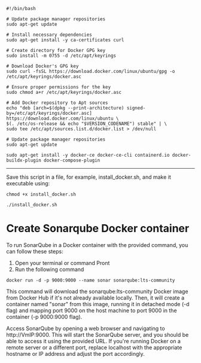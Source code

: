 ```
#!/bin/bash

# Update package manager repositories
sudo apt-get update

# Install necessary dependencies
sudo apt-get install -y ca-certificates curl

# Create directory for Docker GPG key
sudo install -m 0755 -d /etc/apt/keyrings

# Download Docker's GPG key
sudo curl -fsSL https://download.docker.com/linux/ubuntu/gpg -o /etc/apt/keyrings/docker.asc

# Ensure proper permissions for the key
sudo chmod a+r /etc/apt/keyrings/docker.asc

# Add Docker repository to Apt sources
echo "deb [arch=$(dpkg --print-architecture) signed-by=/etc/apt/keyrings/docker.asc] https://download.docker.com/linux/ubuntu \
$(. /etc/os-release && echo "$VERSION_CODENAME") stable" | \
sudo tee /etc/apt/sources.list.d/docker.list > /dev/null

# Update package manager repositories
sudo apt-get update 

sudo apt-get install -y docker-ce docker-ce-cli containerd.io docker-buildx-plugin docker-compose-plugin 
```
---
Save this script in a file, for example, install_docker.sh, and make it executable using:


```
chmod +x install_docker.sh
```

```
./install_docker.sh
```

# Create Sonarqube Docker container

To run SonarQube in a Docker container with the provided command, you can follow these steps:

1. Open your terminal or command Pront
2. Run the following command

```
docker run -d -p 9000:9000 --name sonar sonarqube:lts-community
```
This command will download the sonarqube:lts-community Docker image from Docker Hub if it's not already available locally. Then, it will create a container named "sonar" from this image, running it in detached mode (-d flag) and mapping port 9000 on the host machine to port 9000 in the container (-p 9000:9000 flag).

Access SonarQube by opening a web browser and navigating to http://VmIP:9000.
This will start the SonarQube server, and you should be able to access it using the provided URL. If you're running Docker on a remote server or a different port, replace localhost with the appropriate hostname or IP address and adjust the port accordingly.





